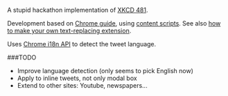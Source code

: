 A stupid hackathon implementation of [XKCD 481](https://xkcd.com/481/).

Development based on [Chrome guide](https://developer.chrome.com/extensions/getstarted), using [content scripts](https://developer.chrome.com/extensions/content_scripts). See also [how to make your own text-replacing extension](http://9to5google.com/2015/06/14/how-to-make-a-chrome-extensions/).

Uses [Chrome i18n API](https://developer.chrome.com/extensions/i18n) to detect the tweet language.

###TODO

* Improve language detection (only seems to pick English now)
* Apply to inline tweets, not only modal box
* Extend to other sites: Youtube, newspapers...
